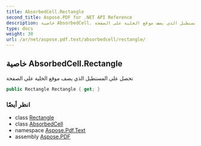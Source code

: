 ```yaml
---
title: AbsorbedCell.Rectangle
second_title: Aspose.PDF for .NET API Reference
description: خاصية AbsorbedCell. تحصل على المستطيل الذي يصف موقع الخلية على الصفحة
type: docs
weight: 30
url: /ar/net/aspose.pdf.text/absorbedcell/rectangle/
---
```

## خاصية AbsorbedCell.Rectangle

تحصل على المستطيل الذي يصف موقع الخلية على الصفحة

```csharp
public Rectangle Rectangle { get; }
```

### انظر أيضًا

* class [Rectangle](../../../aspose.pdf/rectangle/)
* class [AbsorbedCell](../)
* namespace [Aspose.Pdf.Text](../../../aspose.pdf.text/)
* assembly [Aspose.PDF](../../../)